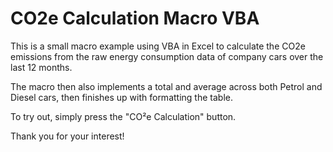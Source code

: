 # CO2e Calculation Macro VBA

This is a small macro example using VBA in Excel to calculate the CO2e emissions from the raw energy consumption data of company cars over the last 12 months.

The macro then also implements a total and average across both Petrol and Diesel cars, then finishes up with formatting the table.

To try out, simply press the "CO²e Calculation" button.

Thank you for your interest!
